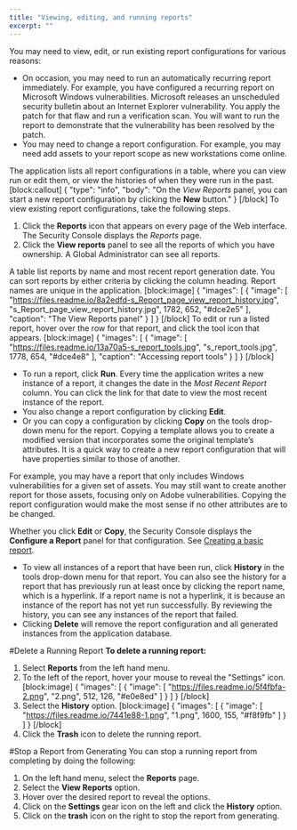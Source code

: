 ```yaml
---
title: "Viewing, editing, and running reports"
excerpt: ""
---
```

You may need to view, edit, or run existing report configurations for various reasons:

* On occasion, you may need to run an automatically recurring report immediately. For example, you have configured a recurring report on Microsoft Windows vulnerabilities. Microsoft releases an unscheduled security bulletin about an Internet Explorer vulnerability. You apply the patch for that flaw and run a verification scan. You will want to run the report to demonstrate that the vulnerability has been resolved by the patch.
* You may need to change a report configuration. For example, you may need add assets to your report scope as new workstations come online.

The application lists all report configurations in a table, where you can view run or edit them, or view the histories of when they were run in the past.
[block:callout]
{
  "type": "info",
  "body": "On the _View Reports_ panel, you can start a new report configuration by clicking the **New** button."
}
[/block]
To view existing report configurations, take the following steps.

1. Click the **Reports** icon that appears on every page of the Web interface. The Security Console displays the _Reports_ page.
2. Click the **View reports** panel to see all the reports of which you have ownership. A Global Administrator can see all reports.

A table list reports by name and most recent report generation date. You can sort reports by either criteria by clicking the column heading. Report names are unique in the application.
[block:image]
{
  "images": [
    {
      "image": [
        "https://files.readme.io/8a2edfd-s_Report_page_view_report_history.jpg",
        "s_Report_page_view_report_history.jpg",
        1782,
        652,
        "#dce2e5"
      ],
      "caption": "The View Reports panel"
    }
  ]
}
[/block]
To edit or run a listed report, hover over the row for that report, and click the tool icon that appears.
[block:image]
{
  "images": [
    {
      "image": [
        "https://files.readme.io/13a70a5-s_report_tools.jpg",
        "s_report_tools.jpg",
        1778,
        654,
        "#dce4e8"
      ],
      "caption": "Accessing report tools"
    }
  ]
}
[/block]
* To run a report, click **Run**.
Every time the application writes a new instance of a report, it changes the date in the _Most Recent Report_ column. You can click the link for that date to view the most recent instance of the report.
* You also change a report configuration by clicking **Edit**.
* Or you can copy a configuration by clicking **Copy** on the tools drop-down menu for the report. Copying a template allows you to create a modified version that incorporates some the original template’s attributes. It is a quick way to create a new report configuration that will have properties similar to those of another.

For example, you may have a report that only includes Windows vulnerabilities for a given set of assets. You may still want to create another report for those assets, focusing only on Adobe vulnerabilities. Copying the report configuration would make the most sense if no other attributes are to be changed.

Whether you click **Edit** or **Copy**, the Security Console displays the **Configure a Report** panel for that configuration. See [Creating a basic report](doc:creating-a-basic-report).

* To view all instances of a report that have been run, click **History** in the tools drop-down menu for that report. You can also see the history for a report that has previously run at least once by clicking the report name, which is a hyperlink. If a report name is not a hyperlink, it is because an instance of the report has not yet run successfully. By reviewing the history, you can see any instances of the report that failed.
* Clicking **Delete** will remove the report configuration and all generated instances from the application database.

#Delete a Running Report
**To delete a running report:**
1. Select **Reports** from the left hand menu.
2. To the left of the report, hover your mouse to reveal the "Settings" icon.
[block:image]
{
  "images": [
    {
      "image": [
        "https://files.readme.io/5f4fbfa-2.png",
        "2.png",
        512,
        126,
        "#e0e8ed"
      ]
    }
  ]
}
[/block]
3. Select the **History** option.
[block:image]
{
  "images": [
    {
      "image": [
        "https://files.readme.io/7441e88-1.png",
        "1.png",
        1600,
        155,
        "#f8f9fb"
      ]
    }
  ]
}
[/block]
4. Click the **Trash** icon to delete the running report.

#Stop a Report from Generating
You can stop a running report from completing by doing the following:
1. On the left hand menu, select the **Reports** page.
2. Select the **View Reports** option.
3. Hover over the desired report to reveal the options.
4. Click on the **Settings** gear icon on the left and click the **History** option.
5. Click on the **trash** icon on the right to stop the report from generating.